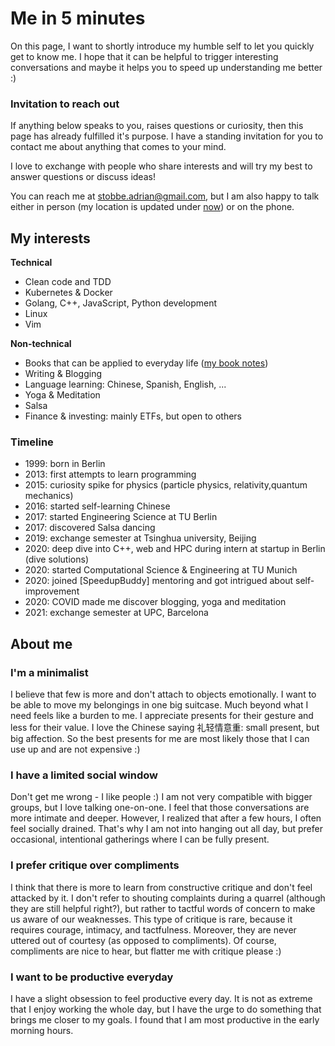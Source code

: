 # Me in 5 minutes

On this page, I want to shortly introduce my humble self to let you quickly get to know me. I hope that it can be helpful to trigger interesting conversations and maybe it helps you to speed up understanding me better :) 

### Invitation to reach out
If anything below speaks to you, raises questions or curiosity, then this page has already fulfilled it's purpose.
I have a standing invitation for you to contact me about anything that comes to your mind.

I love to exchange with people who share interests and will try my best to answer questions or discuss ideas!

You can reach me at stobbe.adrian@gmail.com, but I am also happy to talk either in person (my location is updated under [now](/now)) or on the phone.

## My interests

**Technical**
- Clean code and TDD
- Kubernetes & Docker
- Golang, C++, JavaScript, Python development
- Linux
- Vim

**Non-technical**
- Books that can be applied to everyday life ([my book notes](/books))
- Writing & Blogging
- Language learning: Chinese, Spanish, English, ...
- Yoga & Meditation
- Salsa
- Finance & investing: mainly ETFs, but open to others

### Timeline
- 1999: born in Berlin
- 2013: first attempts to learn programming
- 2015: curiosity spike for physics (particle physics, relativity,quantum mechanics)
- 2016: started self-learning Chinese
- 2017: started Engineering Science at TU Berlin
- 2017: discovered Salsa dancing
- 2019: exchange semester at Tsinghua university, Beijing
- 2020: deep dive into C++, web and HPC during intern at startup in Berlin (dive solutions)
- 2020: started Computational Science & Engineering at TU Munich
- 2020: joined [SpeedupBuddy] mentoring and got intrigued about self-improvement
- 2020: COVID made me discover blogging, yoga and meditation
- 2021: exchange semester at UPC, Barcelona

## About me

### I'm a minimalist
I believe that few is more and don't attach to objects emotionally. I want to be able to move my belongings in one big suitcase. Much beyond what I need feels like a burden to me. 
I appreciate presents for their gesture and less for their value. I love the Chinese saying 礼轻情意重: small present, but big affection.  So the best presents for me are most likely those that I can use up and are not expensive :)

### I have a limited social window
Don't get me wrong - I like people :) I am not very compatible with bigger groups, but I love talking one-on-one. I feel that those conversations are more intimate and deeper. However, I realized that after a few hours, I often feel socially drained. That's why I am not into hanging out all day, but prefer occasional, intentional gatherings where I can be fully present.

### I prefer critique over compliments
I think that there is more to learn from constructive critique and don't feel attacked by it. I don't refer to shouting complaints during a quarrel (although they are still helpful right?), but rather to tactful words of concern to make us aware of our weaknesses. This type of critique is rare, because it requires courage, intimacy, and tactfulness. Moreover, they are never uttered out of courtesy (as opposed to compliments). Of course, compliments are nice to hear, but flatter me with critique please :)

### I want to be productive everyday
I have a slight obsession to feel productive every day. It is not as extreme that I enjoy working the whole day, but I have the urge to do something that brings me closer to my goals. I found that I am most productive in the early morning hours.



